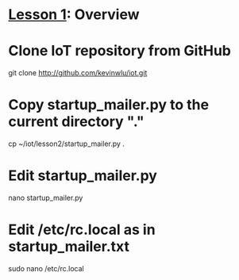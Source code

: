 # <a href="https://goo.gl/4aXo9L">Lesson 1</a>: Overview

# Clone IoT repository from GitHub

git clone http://github.com/kevinwlu/iot.git

# Copy startup_mailer.py to the current directory "."

cp ~/iot/lesson2/startup_mailer.py .

# Edit startup_mailer.py

nano startup_mailer.py

# Edit /etc/rc.local as in startup_mailer.txt

sudo nano /etc/rc.local
